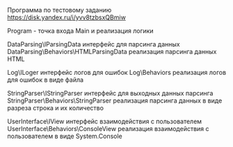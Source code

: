 Программа по тестовому заданию https://disk.yandex.ru/i/yvv8tzbsxQBmiw

Program - точка входа Main и реализация логики

DataParsing\IParsingData интерфейс для парсинга данных
DataParsing\Behaviors\HTMLParsingData реализация парсинга данных HTML

Log\ILoger интерфейс логов для ошибок
Log\Behaviors реализация логов для ошибок в виде файла

StringParser\IStringParser интерфейс для выходных данных парсинга
StringParser\Behaviors\StringParser реализация парсинга данных 
в виде разреза строка и их количество

UserInterface\IView интерфейс взаимодействия с пользователем
UserInterface\Behaviors\ConsoleView реализация взаимодействия с пользователем
в виде System.Console